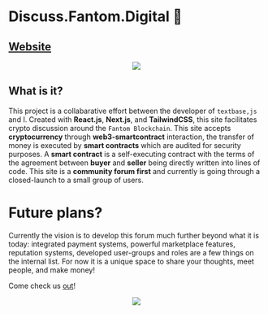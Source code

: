 # Discuss.Fantom.Digital 👻

## [Website](https://discuss.fantom.digital/)

<p align="center">
  <img src="/img/discuss.jpeg"/>
</p>

## What is it?

This project is a collabarative effort between the developer of `textbase,js` and I. Created with **React.js**, **Next.js**, and **TailwindCSS**, this site facilitates crypto discussion around the `Fantom Blockchain`. This site accepts **cryptocurrency** through **web3-smartcontract** interaction, the transfer of money is executed by **smart contracts** which are audited for security purposes. A **smart contract** is a self-executing contract with the terms of the agreement between **buyer** and **seller** being directly written into lines of code. This site is a **community forum first** and currently is going through a closed-launch to a small group of users.

# Future plans?

Currently the vision is to develop this forum much further beyond what it is today: integrated payment systems, powerful marketplace features, reputation systems, developed user-groups and roles are a few things on the internal list. For now it is a unique space to share your thoughts, meet people, and make money!

Come check us [out](https://discuss.fantom.digital/)!

<p align="center">
  <img src="/img/upgrade.jpeg"/>
</p>